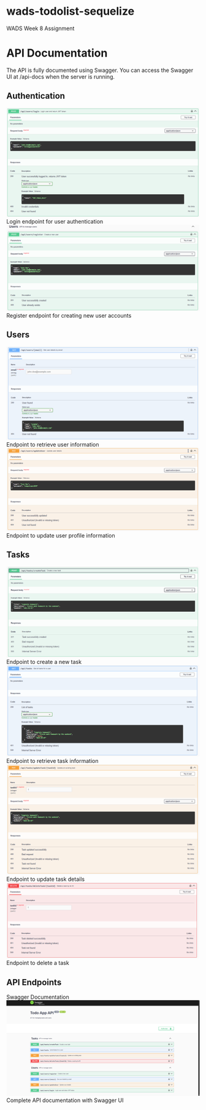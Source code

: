 # wads-todolist-sequelize
WADS Week 8 Assignment 

# API Documentation
The API is fully documented using Swagger. You can access the Swagger UI at /api-docs when the server is running.
## Authentication
![Login](images/loginUser.png)
Login endpoint for user authentication
![Register](images/register.png)
Register endpoint for creating new user accounts
## Users
![Retrieve User Information](images/getUser.png)
Endpoint to retrieve user information
![Update User](images/updateUser.png)
Endpoint to update user profile information
## Tasks
![Create Task](images/createTask.png)
Endpoint to create a new task
![Get Task](images/getTask.png)
Endpoint to retrieve task information
![Update Task](images/updateTask.png)
Endpoint to update task details
![Delete Task](images/deleteTask.png)
Endpoint to delete a task
## API Endpoints
Swagger Documentation
![Swagger Documentation](images/swagger.png)
Complete API documentation with Swagger UI
